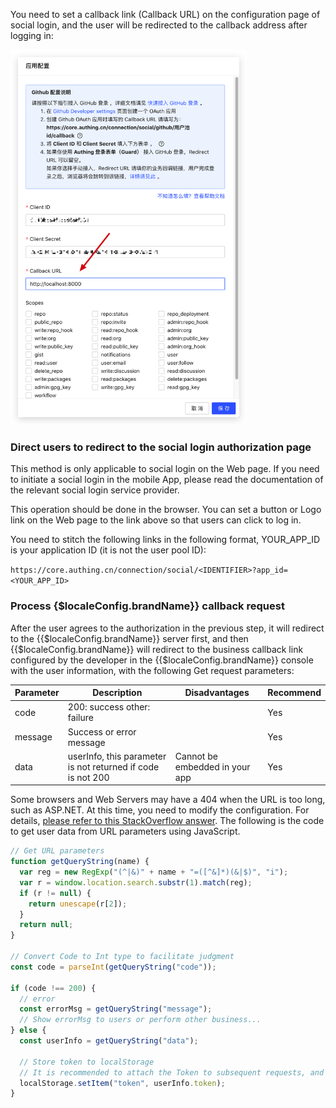 
You need to set a callback link (Callback URL) on the configuration page of social login, and the user will be redirected to the callback address after logging in:

<img src="../../images/social-connection-redirect-url.png" height="600px">

### Direct users to redirect to the social login authorization page

This method is only applicable to social login on the Web page. If you need to initiate a social login in the mobile App, please read the documentation of the relevant social login service provider.

This operation should be done in the browser. You can set a  button or Logo link on the Web page to the link above so that users can click to log in.

You need to stitch the following links in the following format, YOUR_APP_ID is your application ID (it is not the user pool ID):

`https://core.authing.cn/connection/social/<IDENTIFIER>?app_id=<YOUR_APP_ID>`

### Process {$localeConfig.brandName}} callback request

After the user agrees to the authorization in the previous step, it will redirect to the {{$localeConfig.brandName}} server first, and then {{$localeConfig.brandName}} will redirect to the business callback link configured by the developer in the {{$localeConfig.brandName}} console with the user information, with the following Get request parameters:

| Parameter                  | Description                                      | Disadvantages                                                | Recommend   |
|------------------------|-------------------------------------------|-----------------------------------------------------|------------|
| code                   | 200: success other: failure |                                                     | Yes   |
| message                | Success or error message                            |                                                     | Yes   |
| data                   | userInfo, this parameter is not returned if code is not 200   | Cannot be embedded in your app                                | Yes   |

Some browsers and Web Servers may have a 404 when the URL is too long, such as ASP.NET. At this time, you need to modify the configuration. For details, [please refer to this StackOverflow answer](https://stackoverflow.com/questions/28681366/in-asp-net-mvc-would-a-querystring-too-long-result-in-404-file-not-found-error/28681600). 
The following is the code to get user data from URL parameters using JavaScript.

```javascript
// Get URL parameters
function getQueryString(name) {
  var reg = new RegExp("(^|&)" + name + "=([^&]*)(&|$)", "i");
  var r = window.location.search.substr(1).match(reg);
  if (r != null) {
    return unescape(r[2]);
  }
  return null;
}

// Convert Code to Int type to facilitate judgment
const code = parseInt(getQueryString("code"));

if (code !== 200) {
  // error
  const errorMsg = getQueryString("message");
  // Show errorMsg to users or perform other business...
} else {
  const userInfo = getQueryString("data");

  // Store token to localStorage
  // It is recommended to attach the Token to subsequent requests, and verify the validity of the Token by the backend
  localStorage.setItem("token", userInfo.token);
}
```
